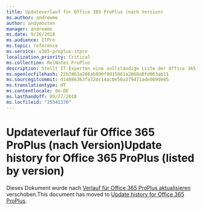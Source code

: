 ```yaml
---
title: Updateverlauf für Office 365 ProPlus (nach Version)
ms.author: andrewmo
author: andymosten
manager: andrewmo
ms.date: 9/26/2018
ms.audience: ITPro
ms.topic: reference
ms.service: o365-proplus-itpro
localization_priority: Critical
ms.collection: RelNotes_ProPlus
description: Stellt IT-Experten eine vollständige Liste der Office 365 ProPlus-Versionen nach Version sortiert zur Verfügung. Die Liste enthält außerdem Links zu den Anmerkungen zur jeweiligen Version
ms.openlocfilehash: 22b3463a288ab890f9d15861a2868a8fd063ab11
ms.sourcegitcommit: d14086363fa72dc14ac0e56a379471ade069de85
ms.translationtype: HT
ms.contentlocale: de-DE
ms.lasthandoff: 09/27/2018
ms.locfileid: "25341370"
---
```

# <a name="update-history-for-office-365-proplus-listed-by-version"></a><span data-ttu-id="a2d79-103">Updateverlauf für Office 365 ProPlus (nach Version)</span><span class="sxs-lookup"><span data-stu-id="a2d79-103">Update history for Office 365 ProPlus (listed by version)</span></span>
 
<span data-ttu-id="a2d79-104">Dieses Dokument wurde nach [Verlauf für Office 365 ProPlus aktualisieren](https://docs.microsoft.com/en-us/officeupdates/update-history-office365-proplus-by-date) verschoben.</span><span class="sxs-lookup"><span data-stu-id="a2d79-104">This document has moved to [Update history for Office 365 ProPlus](https://docs.microsoft.com/en-us/officeupdates/update-history-office365-proplus-by-date).</span></span>